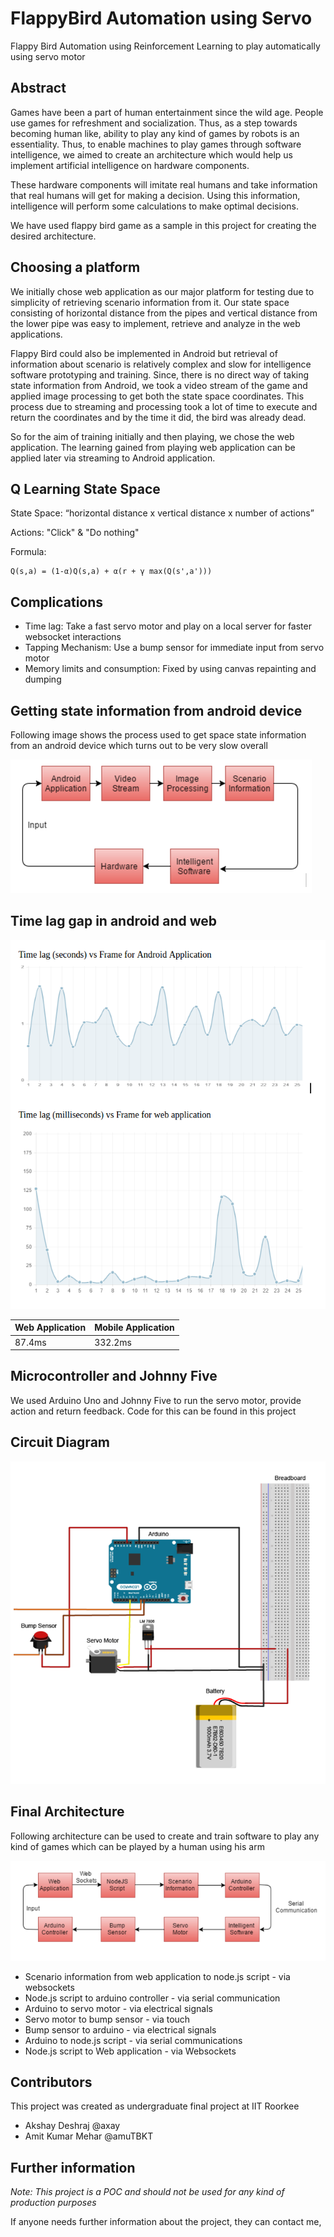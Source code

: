 # FlappyBird Automation using Servo

Flappy Bird Automation using Reinforcement Learning to play automatically using servo motor

## Abstract

Games have been a part of human entertainment since the wild age. People use games for refreshment and socialization. Thus, as a step towards becoming human like, ability to play any kind of games by robots is an essentiality.  Thus, to enable machines to play games through software intelligence, we aimed to create an architecture which would help us implement artificial intelligence on hardware components.

These hardware components will imitate real humans and take information that real humans will get for making a decision. Using this information, intelligence will perform some calculations to make optimal decisions.

We have used flappy bird game as a sample in this project for creating the desired architecture.

## Choosing a platform

We initially chose web application as our major platform for testing due to simplicity of retrieving scenario information from it. Our state space consisting of horizontal distance from the pipes and vertical distance from the lower pipe was easy to implement, retrieve and analyze in the web applications.

Flappy Bird could also be implemented in Android but retrieval of information about scenario is relatively complex and slow for intelligence software prototyping and training. Since, there is no direct way of taking state information from Android, we took a video stream of the game and applied image processing to get both the state space coordinates. This process due to streaming and processing took a lot of time to execute and return the coordinates and by the time it did, the bird was already dead.

So for the aim of training initially and then playing, we chose the web application. The learning gained from playing web application can be applied later via streaming to Android application.

## Q Learning State Space

State Space: “horizontal distance x vertical distance x number of actions”

Actions: "Click" & "Do nothing"

Formula:

```
Q(s,a) = (1-α)Q(s,a) + α(r + γ max(Q(s',a')))
```

## Complications

- Time lag: Take a fast servo motor and play on a local server for faster websocket interactions
- Tapping Mechanism: Use a bump sensor for immediate input from servo motor
- Memory limits and consumption: Fixed by using canvas repainting and dumping

## Getting state information from android device

Following image shows the process used to get space state information from an android device which turns out to be very slow overall

![Android Image Processing](./wiki-images/android-image-processing.png)

## Time lag gap in android and web

![Time Diff in Web and Android](./wiki-images/results-time.png)


| Web Application | Mobile Application |
| --------------- | ------------------ |
| 	87.4ms        |     332.2ms        |

## Microcontroller and Johnny Five

We used Arduino Uno and Johnny Five to run the servo motor, provide action and return feedback.
Code for this can be found in this project

## Circuit Diagram

![Circuit Diagram](./wiki-images/circuit.png)

## Final Architecture

Following architecture can be used to create and train software to play any kind of games which can be played by a human using his arm

![Architecture](./wiki-images/architecture.png)


- Scenario information from web application to node.js script - via websockets
- Node.js script to arduino controller - via serial communication
- Arduino to servo motor - via electrical signals
- Servo motor to bump sensor  - via touch
- Bump sensor to arduino - via electrical signals
- Arduino to node.js script - via serial communications
- Node.js script to Web application - via Websockets


## Contributors

This project was created as undergraduate final project at IIT Roorkee

- Akshay Deshraj @axay
- Amit Kumar Mehar @amuTBKT

## Further information

_Note: This project is a POC and should not be used for any kind of production purposes_

If anyone needs further information about the project, they can contact me,
